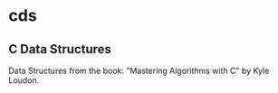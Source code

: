 # cds

## C Data Structures

Data Structures from the book: "Mastering Algorithms with C" by Kyle
Loudon.
